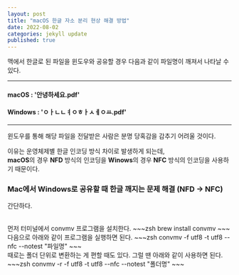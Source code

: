 ```yaml
---
layout: post
title: "macOS 한글 자소 분리 현상 해결 방법"
date: 2022-08-02
categories: jekyll update
published: true
---
```

맥에서 한글로 된 파일을 윈도우와 공유할 경우 다음과 같이 파일명이 깨져서 나타날 수 있다.

---
#### macOS : '안녕하세요.pdf'
#### Windows : 'ㅇㅏㄴㄴㅕㅇㅎㅏㅅㅔㅇㅛ.pdf'
---

윈도우를 통해 해당 파일을 전달받은 사람은 분명 당혹감을 감추기 어려울 것이다.  

이유는 운영체제별 한글 인코딩 방식 차이로 발생하게 되는데,  
**macOS**의 경우 **NFD** 방식의 인코딩을 **Winows**의 경우 **NFC** 방식의 인코딩을 사용하기 때문이다.


### Mac에서 Windows로 공유할 때 한글 깨지는 문제 해결 (NFD -> NFC)

간단하다.  

<br>
먼저 터미널에서 convmv 프로그램을 설치한다.
~~~zsh
brew install convmv
~~~

<br>
다음으로 아래와 같이 프로그램을 실행하면 된다. 
~~~zsh
convmv -f utf8 -t utf8 --nfc --notest "파일명"
~~~


<br>
때로는 폴더 단위로 변환하는 게 편할 때도 있다. 그럴 땐 아래와 같이 사용하면 된다.
~~~zsh
convmv -r -f utf8 -t utf8 --nfc --notest "폴더명"
~~~

<!--
보다 간편하게 Automator를 활용하는 방법도 있으나,  

필자는 특정 폴더에 새로운 파일이 추가될 때.  
자동 변환되는 **공유 전용 폴더**를 따로 두어 사용하고 있다.  

왜냐하면,  
아이클라우드 동기화가 적용되는 폴더(데스크톱, 문서 등)의 경우  
동기화 과정에서 NFD(macOS)로 자동 수정되는데,  
메일 공유할 때의 상태가 NFC(Windows) 인코딩인지 여부를  
확신할 수 없기 때문이다.  

따라서,  
공유 전용 폴더를 사용할 경우 이러한 현상을 예방할 수 있어  
도움된다.
-->
